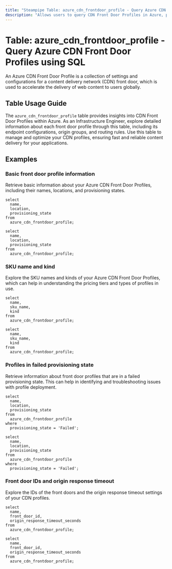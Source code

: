 ```yaml
---
title: "Steampipe Table: azure_cdn_frontdoor_profile - Query Azure CDN Front Door Profiles using SQL"
description: "Allows users to query CDN Front Door Profiles in Azure, providing detailed information about each profile, including its endpoint configurations, origin groups, and routing rules."
---
```


# Table: azure_cdn_frontdoor_profile - Query Azure CDN Front Door Profiles using SQL

An Azure CDN Front Door Profile is a collection of settings and configurations for a content delivery network (CDN) front door, which is used to accelerate the delivery of web content to users globally.

## Table Usage Guide

The `azure_cdn_frontdoor_profile` table provides insights into CDN Front Door Profiles within Azure. As an Infrastructure Engineer, explore detailed information about each front door profile through this table, including its endpoint configurations, origin groups, and routing rules. Use this table to manage and optimize your CDN profiles, ensuring fast and reliable content delivery for your applications.

## Examples

### Basic front door profile information
Retrieve basic information about your Azure CDN Front Door Profiles, including their names, locations, and provisioning states.

```sql+postgres
select
  name,
  location,
  provisioning_state
from
  azure_cdn_frontdoor_profile;
```

```sql+sqlite
select
  name,
  location,
  provisioning_state
from
  azure_cdn_frontdoor_profile;
```

### SKU name and kind
Explore the SKU names and kinds of your Azure CDN Front Door Profiles, which can help in understanding the pricing tiers and types of profiles in use.

```sql+postgres
select
  name,
  sku_name,
  kind
from
  azure_cdn_frontdoor_profile;
```

```sql+sqlite
select
  name,
  sku_name,
  kind
from
  azure_cdn_frontdoor_profile;
```

### Profiles in failed provisioning state
Retrieve information about front door profiles that are in a failed provisioning state. This can help in identifying and troubleshooting issues with profile deployment.

```sql+postgres
select
  name,
  location,
  provisioning_state
from
  azure_cdn_frontdoor_profile
where
  provisioning_state = 'Failed';
```

```sql+sqlite
select
  name,
  location,
  provisioning_state
from
  azure_cdn_frontdoor_profile
where
  provisioning_state = 'Failed';
```

### Front door IDs and origin response timeout
Explore the IDs of the front doors and the origin response timeout settings of your CDN profiles.

```sql+postgres
select
  name,
  front_door_id,
  origin_response_timeout_seconds
from
  azure_cdn_frontdoor_profile;
```

```sql+sqlite
select
  name,
  front_door_id,
  origin_response_timeout_seconds
from
  azure_cdn_frontdoor_profile;
```
